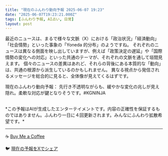 ```yaml
---
title: "現在のふんわり動向予報 2025-06-07 19:23"
date: "2025-06-07T19:23:21.000Z"
tags: [ふんわり予報, AI占い, 日常]
layout: post
---
```


最近のニュースは、まるで様々な文脈（X）における「政治状況」「経済動向」「社会情勢」といった事象の「Yoneda 的分布」のようですね。  それぞれのニュースは異なる側面を映し出していますが、例えば「政策決定の遅延」や「国際情勢の変化への対応」といった共通のテーマが、それぞれの文脈を通して垣間見えます。  個々のニュースの差異はあれど、それらの背後にある本質的な「動向」は、共通の根源から派生しているのかもしれません。  異なる視点から発信されるメッセージを総合的に見ると、全体像が見えてくるはずです。


現在のふんわり動向予報：
先行き不透明ながらも、緩やかな変化の兆しが見え隠れ。柔軟な対応が鍵となりそうです。#KGNINJA

<br>
*この予報はAIが生成したエンターテイメントです。内容の正確性を保証するものではありません。ふんわり一日に４回更新されます。みんなにふんわり拡散希望です。*

---
☕️ [Buy Me a Coffee](https://www.buymeacoffee.com/kgninja)

🐦 [現在の予報をXでシェア](https://twitter.com/intent/tweet?text=%E7%8F%BE%E5%9C%A8%E3%81%AE%E3%81%B5%E3%82%93%E3%82%8F%E3%82%8A%E4%BA%88%E5%A0%B1%3A%20%E3%80%8C%E6%9C%80%E8%BF%91%E3%81%AE%E3%83%8B%E3%83%A5%E3%83%BC%E3%82%B9%E3%81%AF%E3%80%81%E3%81%BE%E3%82%8B%E3%81%A7%E6%A7%98%E3%80%85%E3%81%AA%E6%96%87%E8%84%88%EF%BC%88X%EF%BC%89%E3%81%AB%E3%81%8A%E3%81%91%E3%82%8B%E3%80%8C%E6%94%BF%E6%B2%BB%E7%8A%B6%E6%B3%81%E3%80%8D%E3%80%8C%E7%B5%8C%E6%B8%88%E5%8B%95%E5%90%91%E3%80%8D%E3%80%8C%E7%A4%BE%E4%BC%9A%E6%83%85%E5%8B%A2%E3%80%8D%E3%81%A8%E3%81%84%E3%81%A3%E3%81%9F%E4%BA%8B%E8%B1%A1%E3%81%AE%E3%80%8CYoneda%20%E7%9A%84%E5%88%86%E5%B8%83%E3%80%8D%E3%81%AE%E3%82%88%E3%81%86%E3%81%A7%E3%81%99%E3%81%AD%E3%80%82%E3%80%8D%23KGNINJA%20%E7%B6%9A%E3%81%8D%E3%81%AF%E3%83%96%E3%83%AD%E3%82%B0%E3%81%A7%EF%BC%81%F0%9F%91%87&url=https%3A%2F%2Fkg-ninja.github.io%2FFunwariyoso%2F)
